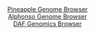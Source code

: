 <div id="Pineapple_Genome_Browser" align="center">
  <a href="https://igv.org/app/?sessionURL=blob:zZJda9swFIb_i6BjA8eW7TqxDGUkTbp8rR8paUpLMYotO1ptyZHkuEnIf99Z2dhNB83FxkAX0kH2ec.jZ482TGkuBYqQZ7uB7brIQnolm1taVgW7pCXTKMpooZmFFMuYYiJhKNqjjGpD57MpfLkyptKR43BTtUoqcmlr36Yl3UlBG20nsnTOZVHQpVTUSKWdnqIb6fB802rYklaVDb19O3BSaqhDi2olhZZOxUQeN_C_.FcpzpmQJYvLujD8NUAMeSBjamf0c3dx200SpvWEbUfpWXcy6t75g_nDl_b5w_xquJi3Fx9ueS6oqRU7W8jdBId3a4yDanFz_bXdjMm4nDfkmz7x.x8GLxVXTJ.5HTf0w9POaQhguEjZy_80Myx.5NwlC..HvcmJd5Gv.w_NlNTb0bVf7i77s9nNm5MTdLBQIZMaTEDJSnUiF1s.bluB12792LqhhTEBPkpyFD0.WcgomjzD9cc9MtsKfEGaretXdSwkVcoUiloE445LiBdAD0yIe7D2qFbF34N7MZ.RDva6nteOM14YkDmNtai0TYWwN0lm57sjaa7HJ15vt16trsY57La.T_rXa12Onmdkd3_6Fs8AAwNo__qIMOx7Uv0T994TxDbLY4VL5fN0ejkad3h4PjSTYTUIydWA98DAGv8R0HFwMqlKauA.VOD407kNVZwKA4UN13zJC262C.AoGxS5ng_qokQWElxEKl9.xBa23AB_.q2of3g6fAc-">Pineapple Genome Browser</a>
</div>
<div id="Alphonso_Genome_Browser" align="center">
  <a href="https://igv.org/app/?sessionURL=blob:zZLRbtowFIbfxVKnTQqJkxAgkaqJUiioXbvCGCNVFZ04TnBJ7Mw2oRTx7nOrTbtZpXKxaZIv7CMn5z.fvz1qqFRMcBQhz3YD23WRhdRKbGdQ1SW9hooqFOVQKmohSXMqKScURXuUg9Iwn16ZL1da1ypyHKbrVgW8ELbybajgSXDYKpuIyhmIsoRUSNBCKudMQiMcVjStLU2hrm3T27cDJwMNDpT1SnAlnJryItma_yW_SklBuahoUm1KzV4CJCaPyZjZOXzsL2Z9QqhSl3Q3yU77l5P.V384jy86g3h.M17MO4t3M1Zw0BtJTydxymdk1F.K26vz.suUxcF4OXwYaFif.Ofvho81k1Sdul235_fa3fYzGMYz.vg_zWwWO3Jul1Qn3tnGHTdjiHvBktS5z65pp335jQ5fmfxgoVKQjTEBkZXsRi62fNyxAq_Tet66PQvj0PCRgqHo7t5CWgJZm.t3e6R3tfEFKfp986KOhYTMqERRK8S464ahF5geOAzdg7VHG1n.Pbij.TTsYq_veZ0kZ6U2MmeJ4rWygXO7IbldPB1Jk2ZzaLP1EibLSbydxuLhxBt9OueD3YrjP9L0DAHT_OUJzahvyfRPzHtLEFunx.r2ucLshqyX7duLUbqYdRuvuAW.Xp0Fk1fxHIcmF7ICbe6bijn.9K0ByYBrU2iYYikrmd4tDEWxRZHr.UZbREQpjIdIFul7bGHLDfCH33r6h_vDDw--">Alphonso Genome Browser</a>
</div>


<div id="DAF_Genomics_Browser" align="center">
  <a href="https://igv.org/app/?sessionURL=blob:tZFra9swFIb_i6D9ZDuRr7EhDG_t2uI0W5N5ISklnNrHiZkluZLcuA357xNZx2AXxqADSUicy_vqPHvyiFLVgpOEuA4NHEqJRdRW7ObA2ganwFCRpIJGoUUkViiRF0iSPalAachnE1O51bpVyWBQQmVvkAtWF8pRngOtrUSnt2hSbdcBBs.Cw045hWAmWcMAmnYruBIDKApUyh4OWuSb9Q7M8T22PrbENesaXR9V18aEMVY6FRi3NS.x_4uR_6BsVv0mXczTY32GT1flOM2u0s_eeb66CN.t8g.XizxcnM7rDQfdSRzPwmUWTLJ.WvJ0mhWcn7hvJwG78S8lXJ94Z6fnfVtLVGMa0ZE38kc0JAeLNKLoDARSbCVNqG9F7shyfd9.uXpBaKYgRU2S2zuLaAnFF5N.uyf6qTWoiMKH7kjNIkKWKElix8NhROPYDfzIH8YxPVh70snmlVm.z2dxNHRT1w2de2BGv6qb4wCN0K_B1wL5U2ez_xVU2y.LIAvu.0_.A_24YauzvL94zFKOy99iioz7P36rEpKBNqFvzxco0Bg1hlz_oOId7g5fAQ--">DAF Genomics Browser</a>
</div>
